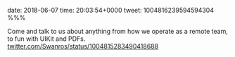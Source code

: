 date: 2018-06-07
time: 20:03:54+0000
tweet: 1004816239594594304
%%%

Come and talk to us about anything from how we operate as a remote team, to fun with UIKit and PDFs. [twitter.com/Swanros/status/1004815283490418688](https://twitter.com/Swanros/status/1004815283490418688)
